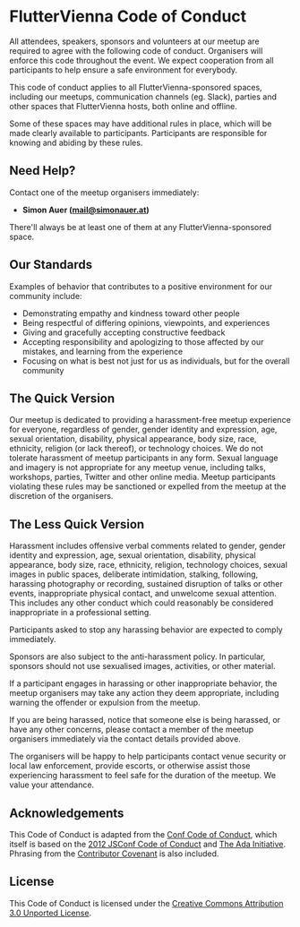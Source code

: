 # FlutterVienna Code of Conduct

All attendees, speakers, sponsors and volunteers at our meetup are required to agree with the following code of conduct. Organisers will enforce this code throughout the event. We expect cooperation from all participants to help ensure a safe environment for everybody.

This code of conduct applies to all FlutterVienna-sponsored spaces, including our meetups, communication channels (eg. Slack), parties and other spaces that FlutterVienna hosts, both online and offline.

Some of these spaces may have additional rules in place, which will be made clearly available to participants. Participants are responsible for knowing and abiding by these rules.

## Need Help?

Contact one of the meetup organisers immediately:

- **Simon Auer (mail@simonauer.at)**

There'll always be at least one of them at any FlutterVienna-sponsored space.

## Our Standards

Examples of behavior that contributes to a positive environment for our community include:

- Demonstrating empathy and kindness toward other people
- Being respectful of differing opinions, viewpoints, and experiences
- Giving and gracefully accepting constructive feedback
- Accepting responsibility and apologizing to those affected by our mistakes, and learning from the experience
- Focusing on what is best not just for us as individuals, but for the overall community

## The Quick Version

Our meetup is dedicated to providing a harassment-free meetup experience for everyone, regardless of gender, gender identity and expression, age, sexual orientation, disability, physical appearance, body size, race, ethnicity, religion (or lack thereof), or technology choices. We do not tolerate harassment of meetup participants in any form. Sexual language and imagery is not appropriate for any meetup venue, including talks, workshops, parties, Twitter and other online media. Meetup participants violating these rules may be sanctioned or expelled from the meetup at the discretion of the organisers.

## The Less Quick Version

Harassment includes offensive verbal comments related to gender, gender identity and expression, age, sexual orientation, disability, physical appearance, body size, race, ethnicity, religion, technology choices, sexual images in public spaces, deliberate intimidation, stalking, following, harassing photography or recording, sustained disruption of talks or other events, inappropriate physical contact, and unwelcome sexual attention. This includes any other conduct which could reasonably be considered inappropriate in a professional setting.

Participants asked to stop any harassing behavior are expected to comply immediately.

Sponsors are also subject to the anti-harassment policy. In particular, sponsors should not use sexualised images, activities, or other material.

If a participant engages in harassing or other inappropriate behavior, the meetup organisers may take any action they deem appropriate, including warning the offender or expulsion from the meetup.

If you are being harassed, notice that someone else is being harassed, or have any other concerns, please contact a member of the meetup organisers immediately via the contact details provided above.

The organisers will be happy to help participants contact venue security or local law enforcement, provide escorts, or otherwise assist those experiencing harassment to feel safe for the duration of the meetup. We value your attendance.

## Acknowledgements

This Code of Conduct is adapted from the [Conf Code of Conduct](http://confcodeofconduct.com/), which itself is based on the [2012 JSConf Code of Conduct](http://2012.jsconf.us/#/about) and [The Ada Initiative](http://geekfeminism.wikia.com/wiki/Conference_anti-harassment/Policy). Phrasing from the [Contributor Covenant](https://www.contributor-covenant.org/version/2/0/code_of_conduct/) is also included.

## License

This Code of Conduct is licensed under the [Creative Commons Attribution 3.0 Unported License](https://creativecommons.org/licenses/by/3.0/deed.en_US).
